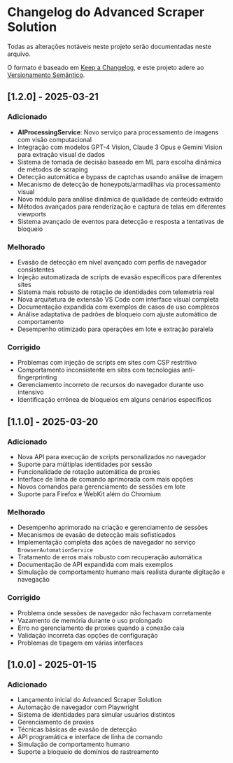 # Changelog do Advanced Scraper Solution

Todas as alterações notáveis neste projeto serão documentadas neste arquivo.

O formato é baseado em [Keep a Changelog](https://keepachangelog.com/pt-BR/1.0.0/),
e este projeto adere ao [Versionamento Semântico](https://semver.org/lang/pt-BR/).

## [1.2.0] - 2025-03-21

### Adicionado
- **AIProcessingService**: Novo serviço para processamento de imagens com visão computacional
- Integração com modelos GPT-4 Vision, Claude 3 Opus e Gemini Vision para extração visual de dados
- Sistema de tomada de decisão baseado em ML para escolha dinâmica de métodos de scraping
- Detecção automática e bypass de captchas usando análise de imagem
- Mecanismo de detecção de honeypots/armadilhas via processamento visual
- Novo módulo para análise dinâmica de qualidade de conteúdo extraído
- Métodos avançados para renderização e captura de telas em diferentes viewports
- Sistema avançado de eventos para detecção e resposta a tentativas de bloqueio

### Melhorado
- Evasão de detecção em nível avançado com perfis de navegador consistentes
- Injeção automatizada de scripts de evasão específicos para diferentes sites
- Sistema mais robusto de rotação de identidades com telemetria real
- Nova arquitetura de extensão VS Code com interface visual completa
- Documentação expandida com exemplos de casos de uso complexos
- Análise adaptativa de padrões de bloqueio com ajuste automático de comportamento
- Desempenho otimizado para operações em lote e extração paralela

### Corrigido
- Problemas com injeção de scripts em sites com CSP restritivo
- Comportamento inconsistente em sites com tecnologias anti-fingerprinting
- Gerenciamento incorreto de recursos do navegador durante uso intensivo
- Identificação errônea de bloqueios em alguns cenários específicos

## [1.1.0] - 2025-03-20

### Adicionado
- Nova API para execução de scripts personalizados no navegador
- Suporte para múltiplas identidades por sessão
- Funcionalidade de rotação automática de proxies
- Interface de linha de comando aprimorada com mais opções
- Novos comandos para gerenciamento de sessões em lote
- Suporte para Firefox e WebKit além do Chromium

### Melhorado
- Desempenho aprimorado na criação e gerenciamento de sessões
- Mecanismos de evasão de detecção mais sofisticados
- Implementação completa das ações de navegador no serviço `BrowserAutomationService`
- Tratamento de erros mais robusto com recuperação automática
- Documentação de API expandida com mais exemplos
- Simulação de comportamento humano mais realista durante digitação e navegação

### Corrigido
- Problema onde sessões de navegador não fechavam corretamente
- Vazamento de memória durante o uso prolongado
- Erro no gerenciamento de proxies quando a conexão caia
- Validação incorreta das opções de configuração
- Problemas de tipagem em várias interfaces

## [1.0.0] - 2025-01-15

### Adicionado
- Lançamento inicial do Advanced Scraper Solution
- Automação de navegador com Playwright
- Sistema de identidades para simular usuários distintos
- Gerenciamento de proxies
- Técnicas básicas de evasão de detecção
- API programática e interface de linha de comando
- Simulação de comportamento humano
- Suporte a bloqueio de domínios de rastreamento
